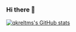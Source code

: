 ### Hi there 👋

[![qkreltms's GitHub stats](https://github-readme-stats.vercel.app/api?username=qkreltms)](https://github.com/anuraghazra/github-readme-stats)
